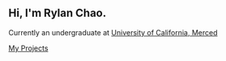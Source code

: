 ## Hi, I'm Rylan Chao.

Currently an undergraduate at [University of California, Merced](https://www.ucmerced.edu)

[My Projects](/my-projects)
